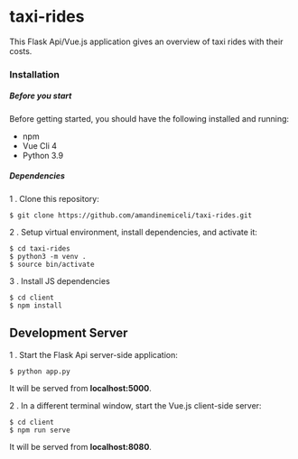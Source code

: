 # taxi-rides

This Flask Api/Vue.js application gives an overview of taxi rides with their costs.

### Installation
##### Before you start

Before getting started, you should have the following installed and running:

- npm
- Vue Cli 4
- Python 3.9

##### Dependencies

1 . Clone this repository:

```
$ git clone https://github.com/amandinemiceli/taxi-rides.git
```
 
2 . Setup virtual environment, install dependencies, and activate it:

```
$ cd taxi-rides  
$ python3 -m venv . 
$ source bin/activate
```
   
3 . Install JS dependencies

```
$ cd client
$ npm install
```

## Development Server

1 . Start the Flask Api server-side application:

```
$ python app.py
```

It will be served from **localhost:5000**.


2 . In a different terminal window, start the Vue.js client-side server:

```
$ cd client
$ npm run serve
```

It will be served from **localhost:8080**.
